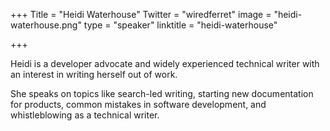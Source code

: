 +++
Title = "Heidi Waterhouse"
Twitter = "wiredferret"
image = "heidi-waterhouse.png"
type = "speaker"
linktitle = "heidi-waterhouse"

+++

Heidi is a developer advocate and widely experienced technical writer with an interest in writing herself out of work.

She speaks on topics like search-led writing, starting new documentation for products, common mistakes in software development, and whistleblowing as a technical writer.
